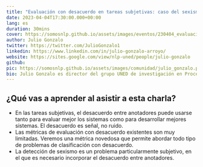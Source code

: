 ```yaml
---
title: "Evaluación con desacuerdo en tareas subjetivas: caso del sexismo en redes sociales"
date: 2023-04-04T17:30:00.000+00:00
lang: es
duration: 30mins 
cover: https://somosnlp.github.io/assets/images/eventos/230404_evaluacion_con_desacuerdo.jpg 
author: Julio Gonzalo
twitter: https://twitter.com/JulioGonzalo1
linkedin: https://www.linkedin.com/in/julio-gonzalo-arroyo/
website: https://sites.google.com/view/nlp-uned/people/julio-gonzalo
github: 
pic: https://somosnlp.github.io/assets/images/comunidad/julio_gonzalo.png
bio: Julio Gonzalo es director del grupo UNED de investigación en Procesamiento del Lenguaje Natural y Recuperación de Información y Vicerrector Adjunto de Investigación en la UNED. 
---
```


<EventSummary
    description="Cuando existe desacuerdo entre anotadores, el procedimiento habitual es resolverlo de alguna manera: buscando consenso, quedándose con la opción mayoritaria, etc. Pero, al menos cuando la tarea es subjetiva, el desacuerdo puede ser una señal para los sistemas. En la charla estudiaremos cómo abordarlo desde la perspectiva de EXIST, una tarea bilingüe de detección de sexismo en redes sociales. "
    poster="https://somosnlp.github.io/assets/images/eventos/230404_evaluacion_con_desacuerdo.jpg"
    video="https://www.youtube.com/embed/2rE0Cp45RUM"
    name=""
    website=""
    twitter=""
    linkedin=""
    github=""
    bio=""
/>

## ¿Qué vas a aprender al asistir a esta charla?

* En las tareas subjetivas, el desacuerdo entre anotadores puede usarse tanto para evaluar mejor los sistemas como para desarrollar mejores sistemas. El desacuerdo es señal, no ruido. 
* Las métricas de evaluación con desacuerdo existentes son muy limitadas. Veremos una métrica novedosa que permite abordar todo tipo de problemas de clasificación con desacuerdo. 
* La detección de sexismo es un problema particularmente subjetivo, en el que es necesario incorporar el desacuerdo entre anotadores.
